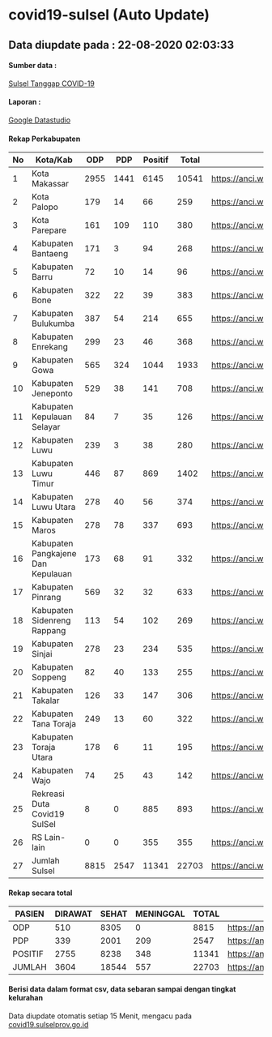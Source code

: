
# covid19-sulsel (Auto Update)

## Data diupdate pada : 22-08-2020 02:03:33

#### Sumber data :
[Sulsel Tanggap COVID-19](https://covid19.sulselprov.go.id)

#### Laporan :
[Google Datastudio](https://datastudio.google.com/s/jythWGc1j4w)

#### Rekap Perkabupaten 
|No|Kota/Kab|ODP|PDP|Positif|Total|Link|
| --- | --- | --- | --- | --- | --- | --- |
|1|Kota Makassar|2955|1441|6145|10541|https://anci.web.id/cor/kota_makassar|
|2|Kota Palopo|179|14|66|259|https://anci.web.id/cor/kota_palopo|
|3|Kota Parepare|161|109|110|380|https://anci.web.id/cor/kota_parepare|
|4|Kabupaten Bantaeng|171|3|94|268|https://anci.web.id/cor/kabupaten_bantaeng|
|5|Kabupaten Barru|72|10|14|96|https://anci.web.id/cor/kabupaten_barru|
|6|Kabupaten Bone|322|22|39|383|https://anci.web.id/cor/kabupaten_bone|
|7|Kabupaten Bulukumba|387|54|214|655|https://anci.web.id/cor/kabupaten_bulukumba|
|8|Kabupaten Enrekang|299|23|46|368|https://anci.web.id/cor/kabupaten_enrekang|
|9|Kabupaten Gowa|565|324|1044|1933|https://anci.web.id/cor/kabupaten_gowa|
|10|Kabupaten Jeneponto|529|38|141|708|https://anci.web.id/cor/kabupaten_jeneponto|
|11|Kabupaten Kepulauan Selayar|84|7|35|126|https://anci.web.id/cor/kabupaten_kepulauan_selayar|
|12|Kabupaten Luwu|239|3|38|280|https://anci.web.id/cor/kabupaten_luwu|
|13|Kabupaten Luwu Timur|446|87|869|1402|https://anci.web.id/cor/kabupaten_luwu_timur|
|14|Kabupaten Luwu Utara|278|40|56|374|https://anci.web.id/cor/kabupaten_luwu_utara|
|15|Kabupaten Maros|278|78|337|693|https://anci.web.id/cor/kabupaten_maros|
|16|Kabupaten Pangkajene Dan Kepulauan|173|68|91|332|https://anci.web.id/cor/kabupaten_pangkajene_dan_kepulauan|
|17|Kabupaten Pinrang|569|32|32|633|https://anci.web.id/cor/kabupaten_pinrang|
|18|Kabupaten Sidenreng Rappang|113|54|102|269|https://anci.web.id/cor/kabupaten_sidenreng_rappang|
|19|Kabupaten Sinjai|278|23|234|535|https://anci.web.id/cor/kabupaten_sinjai|
|20|Kabupaten Soppeng|82|40|133|255|https://anci.web.id/cor/kabupaten_soppeng|
|21|Kabupaten Takalar|126|33|147|306|https://anci.web.id/cor/kabupaten_takalar|
|22|Kabupaten Tana Toraja|249|13|60|322|https://anci.web.id/cor/kabupaten_tana_toraja|
|23|Kabupaten Toraja Utara|178|6|11|195|https://anci.web.id/cor/kabupaten_toraja_utara|
|24|Kabupaten Wajo|74|25|43|142|https://anci.web.id/cor/kabupaten_wajo|
|25|Rekreasi Duta Covid19 SulSel|8|0|885|893|https://anci.web.id/cor/rekreasi_duta_covid19_sulsel|
|26|RS Lain-lain|0|0|355|355|https://anci.web.id/cor/rs_lain-lain|
|27|Jumlah Sulsel|8815|2547|11341|22703|https://anci.web.id/cor/jumlah_sulsel|

#### Rekap secara total

| PASIEN | DIRAWAT | SEHAT | MENINGGAL | TOTAL | LINK |
| ---- | -------- | ---- | ---- |  ---- | ---- |
| ODP | 510 | 8305 | 0 | 8815 | https://anci.web.id/cor/odp_detail.html |
| PDP | 339 | 2001 | 209 | 2547 | https://anci.web.id/cor/pdp_detail.html |
| POSITIF | 2755 | 8238 | 348 | 11341 | https://anci.web.id/cor/positif_detail.html |
| JUMLAH | 3604 | 18544 | 557 | 22703 | https://anci.web.id/cor/jumlah_sulsel/ |

 
#### Berisi data dalam format csv, data sebaran sampai dengan tingkat kelurahan

Data diupdate otomatis setiap 15 Menit, mengacu pada [covid19.sulselprov.go.id](https://covid19.sulselprov.go.id)

